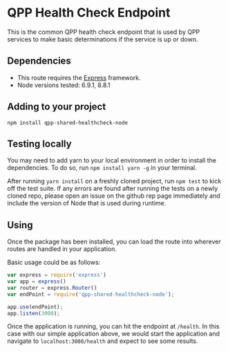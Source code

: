 # QPP Health Check Endpoint
This is the common QPP health check endpoint that is used by QPP services to make basic determinations if the service is up or down.

## Dependencies
* This route requires the [Express](https://expressjs.com/) framework.
* Node versions tested: 6.9.1, 8.8.1

## Adding to your project
`npm install qpp-shared-healthcheck-node`

## Testing locally
You may need to add yarn to your local environment in order to install the dependencies.  To do so, run `npm install yarn -g` in your terminal.

After running `yarn install` on a freshly cloned project, run `npm test` to kick off the test suite.  If any errors are found after running the tests on a newly cloned repo, please open an issue on the github rep page immediately and include the version of Node that is used during runtime.

## Using
Once the package has been installed, you can load the route into wherever routes are handled in your application.

Basic usage could be as follows:

```javascript
var express = require('express')
var app = express()
var router = express.Router()
var endPoint = require('qpp-shared-healthcheck-node');

app.use(endPoint); 
app.listen(3000);
```

Once the application is running, you can hit the endpoint at `/health`.  In this case with our simple application above, we would start the application and navigate to `localhost:3000/health` and expect to see some results.
